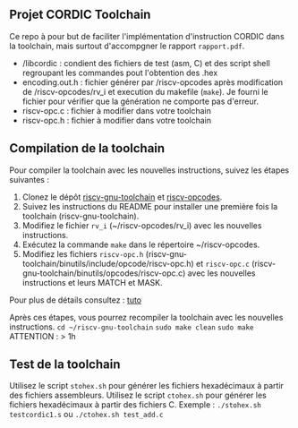 ## Projet CORDIC Toolchain
Ce repo à pour but de faciliter l'implémentation d'instruction CORDIC dans la toolchain, mais surtout d'accompgner le rapport `rapport.pdf`.

- /libcordic : condient des fichiers de test (asm, C) et des script shell regroupant les commandes pout l'obtention des .hex
- encoding.out.h : fichier générer par /riscv-opcodes après modification de /riscv-opcodes/rv_i et execution du makefile (`make`). Je fourni le fichier pour vérifier que la génération ne comporte pas d'erreur.
- riscv-opc.c : fichier à modifier dans votre toolchain
- riscv-opc.h : fichier à modifier dans votre toolchain
## Compilation de la toolchain

Pour compiler la toolchain avec les nouvelles instructions, suivez les étapes suivantes :

1. Clonez le dépôt [riscv-gnu-toolchain](https://github.com/riscv-collab/riscv-gnu-toolchain) et [riscv-opcodes](https://github.com/riscv/riscv-opcodes).
2. Suivez les instructions du README pour installer une première fois la toolchain (riscv-gnu-toolchain).
3. Modifiez le fichier `rv_i` (~/riscv-opcodes/rv_i) avec les nouvelles instructions.
4. Exécutez la commande `make` dans le répertoire ~/riscv-opcodes.
5. Modifiez les fichiers `riscv-opc.h` (riscv-gnu-toolchain/binutils/include/opcode/riscv-opc.h) et `riscv-opc.c`  (riscv-gnu-toolchain/binutils/opcodes/riscv-opc.c) avec les nouvelles instructions et leurs MATCH et MASK.

Pour plus de détails consultez : [tuto](https://pcotret.gitlab.io/riscv-custom/sw_toolchain.html#adding-a-custom-instruction-in-the-cross-compiler)

Après ces étapes, vous pourrez recompiler la toolchain avec les nouvelles instructions.
`cd ~/riscv-gnu-toolchain`
`sudo make clean`
`sudo make`
ATTENTION : > 1h

## Test de la toolchain

Utilisez le script `stohex.sh` pour générer les fichiers hexadécimaux à partir des fichiers assembleurs. 
Utilisez le script `ctohex.sh` pour générer les fichiers hexadécimaux à partir des fichiers C. 
Exemple : `./stohex.sh testcordic1.s` ou `./ctohex.sh test_add.c`
